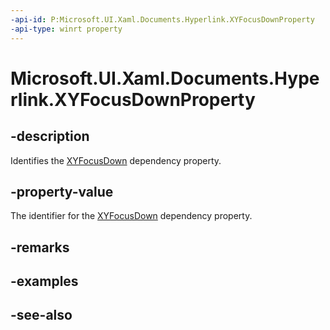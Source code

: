 ```yaml
---
-api-id: P:Microsoft.UI.Xaml.Documents.Hyperlink.XYFocusDownProperty
-api-type: winrt property
---
```


<!-- Property syntax
public Windows.UI.Xaml.DependencyProperty XYFocusDownProperty { get; }
-->

# Microsoft.UI.Xaml.Documents.Hyperlink.XYFocusDownProperty

## -description
Identifies the [XYFocusDown](hyperlink_xyfocusdown.md) dependency property.

## -property-value
The identifier for the [XYFocusDown](hyperlink_xyfocusdown.md) dependency property.

## -remarks

## -examples

## -see-also
